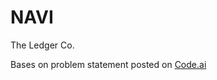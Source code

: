 # NAVI
The Ledger Co.

Bases on problem statement posted on [Code.ai](https://codu.ai/coding-problem/the%20ledger%20co)
